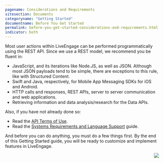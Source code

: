```yaml
---
pagename: Considerations and Requirements
sitesection: Documents
categoryname: "Getting Started"
documentname: Before You Get Started
permalink: before-you-get-started-considerations-and-requirements.html
indicator: both
---
```


Most user actions within LiveEngage can be performed programmatically using the REST API. Since we use a REST model, we recommend you be fluent in:

- JavaScript, and its iterations like Node.JS, as well as JSON. Although most JSON payloads tend to be simple, there are exceptions to this rule, like with Structured Content. 
- Swift and Java, respectively, for Mobile App Messaging SDKs for iOS and Android.
- HTTP calls and responses, REST APIs, server to server communication and web applications.
- Retrieving information and data analysis/research for the Data APIs.

Also, if you have not already done so:

- Read the [API Terms of Use](https://www.liveperson.com/policies/apitou). 
- Read the [Systems Requirements and Language Support](https://s3-eu-west-1.amazonaws.com/ce-sr/CA/Admin/Sys+req/System+requirements.pdf) guide.

And before you can do anything, you must do a few things first. By the end of this Getting Started guide, you will be ready to customize and implement features in LiveEngage.  

<p style="text-align: right">
<a href="before-you-get-started-let-s-get-started.html"><img src="../../img/btn-lets-get-started.png"></a></p>
